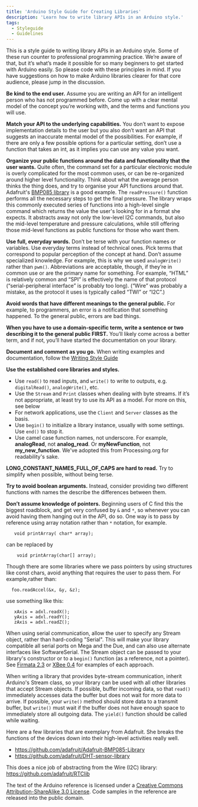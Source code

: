 ```yaml
---
title: 'Arduino Style Guide for Creating Libraries'
description: 'Learn how to write library APIs in an Arduino style.'
tags: 
  - Styleguide
  - Guidelines
---
```


This is a style guide to writing library APIs in an Arduino style. Some of these run counter to professional programming practice. We’re aware of that, but it’s what’s made it possible for so many beginners to get started with Arduino easily. So please code with these principles in mind. If you have suggestions on how to make Arduino libraries clearer for that core audience, please jump in the discussion.

**Be kind to the end user.** Assume you are writing an API for an intelligent person who has not programmed before. Come up with a clear mental model of the concept you’re working with, and the terms and functions you will use.

**Match your API to the underlying capabilities.** You don’t want to expose implementation details to the user but you also don’t want an API that suggests an inaccurate mental model of the possibilities. For example, if there are only a few possible options for a particular setting, don’t use a function that takes an int, as it implies you can use any value you want.

**Organize your public functions around the data and functionality that the user wants.** Quite often, the command set for a particular electronic module is overly complicated for the most common uses, or can be re-organized around higher level functionality. Think about what the average person thinks the thing does, and try to organise your API functions around that. Adafruit's [BMP085 library](https://github.com/adafruit/Adafruit-BMP085-Library) is a good example. The `readPressure()` function performs all the necessary steps to get the final pressure. The library wraps this commonly executed series of functions into a high-level single command which returns the value the user's looking for in a format she expects. It abstracts away not only the low-level I2C commands, but also the mid-level temperature and pressure calculations, while still offering those mid-level functions as public functions for those who want them.

**Use full, everyday words.** Don’t be terse with your function names or variables. Use everyday terms instead of technical ones. Pick terms that correspond to popular perception of the concept at hand. Don’t assume specialized knowledge. For example, this is why we used `analogWrite()` rather than `pwm()`. Abbreviations are acceptable, though, if they’re in common use or are the primary name for something. For example, “HTML” is relatively common and “SPI” is effectively the name of that protocol (“serial-peripheral interface” is probably too long). (“Wire” was probably a mistake, as the protocol it uses is typically called “TWI” or “I2C”.)

**Avoid words that have different meanings to the general public.** For example, to programmers, an error is a notification that something happened. To the general public, errors are bad things.

**When you have to use a domain-specific term, write a sentence or two describing it to the general public FIRST.** You’ll likely come across a better term, and if not, you’ll have started the documentation on your library.

**Document and comment as you go.** When writing examples and documentation, follow the [Writing Style Guide](/learn/contributions/arduino-writing-style-guide)

**Use the established core libraries and styles.**

* Use `read()` to read inputs, and `write()` to write to outputs, e.g. `digitalRead()`, `analogWrite()`, etc.
* Use the `Stream` and `Print` classes when dealing with byte streams. If it’s not appropriate, at least try to use its API as a model. For more on this, see below
* For network applications, use the `Client` and `Server` classes as the basis.
* Use `begin()` to initialize a library instance, usually with some settings. Use `end()` to stop it.
* Use camel case function names, not underscore. For example, **analogRead**, not **analog_read**. Or **myNewFunction**, not **my_new_function**. We've adopted this from Processing.org for readability's sake.

**LONG_CONSTANT_NAMES_FULL_OF_CAPS are hard to read.** Try to simplify when possible, without being terse.

**Try to avoid boolean arguments.** Instead, consider providing two different functions with names the describe the differences between them.

**Don’t assume knowledge of pointers.** Beginning users of C find this the biggest roadblock, and get very confused by `&` and `*`, so whenever you can avoid having them hanging out in the API, do so. One way is to pass by reference using array notation rather than `*` notation, for example.

```arduino
   void printArray( char* array);
```

can be replaced by

```arduino
    void printArray(char[] array);
```

Though there are some libraries where we pass pointers by using structures like const chars, avoid anything that requires the user to pass them. For example,rather than:

```arduino
  foo.readAccel(&x, &y, &z);
```

use something like this:

```arduino
   xAxis = adxl.readX();
   yAxis = adxl.readY();
   zAxis = adxl.readZ();
```

When using serial communication, allow the user to specify any Stream object, rather than hard-coding "Serial". This will make your library compatible all serial ports on Mega and the Due, and can also use alternate interfaces like SoftwareSerial. The Stream object can be passed to your library's constructor or to a `begin()` function (as a reference, not a pointer). See [Firmata 2.3](http://www.firmata.org/wiki/Main_Page) or [XBee 0.4](https://code.google.com/p/xbee-arduino/) for examples of each approach.

When writing a library that provides byte-stream communication, inherit Arduino's Stream class, so your library can be used with all other libraries that accept Stream objects. If possible, buffer incoming data, so that `read()` immediately accesses data the buffer but does not wait for more data to arrive. If possible, your `write()` method should store data to a transmit buffer, but `write()` must wait if the buffer does not have enough space to immediately store all outgoing data. The `yield()` function should be called while waiting.

Here are a few libraries that are exemplary from Adafruit. She breaks the functions of the devices down into their high-level activities really well. 

* https://github.com/adafruit/Adafruit-BMP085-Library 
* https://github.com/adafruit/DHT-sensor-library 

This does a nice job of abstracting from the Wire (I2C) library: https://github.com/adafruit/RTClib 

The text of the Arduino reference is licensed under a [Creative Commons Attribution-ShareAlike 3.0 License](http://creativecommons.org/licenses/by-sa/3.0/). Code samples in the reference are released into the public domain.